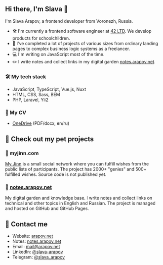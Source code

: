 ## Hi there, I'm Slava 👋

I'm Slava Arapov, a frontend developer from Voronezh, Russia.

- 🛠️ I'm currently a frontend software engineer at [42 LTD](https://answer-42.ru/). We develop products for schoolchildren.
- 🚀 I've completed a lot of projects of various sizes from ordinary landing pages to complex business logic systems as a freelancer.
- 💻 I'm writing on JavaScript most of the time.
- ✏️ I write notes and collect links in my digital garden [notes.arapov.net](https://notes.arapov.net).

### 🛠 My tech stack
- JavaScript, TypeScript, Vue.js, Nuxt
- HTML, CSS, Sass, BEM
- PHP, Laravel, Yii2

### 📄 My CV
- [OneDrive](https://1drv.ms/u/s!AtftHyHvpzvBi7Bmjww5oPF-uIvXNA?e=bfYYu2) (PDF/docx, en/ru)

## 🐌 Check out my pet projects

### 🧞 myjinn.com

[My Jinn](https://myjinn.com) is a small social network where you can fulfill wishes from the public lists of participants. The project has 2000+ "genies" and 500+ fulfilled wishes. Source code is not published yet.

### 🌱 [notes.arapov.net](https://github.com/slava-arapov/notes.arapov.net)

My digital garden and knowledge base. I write notes and collect links on technical and other topics in English and Russian. The project is managed and hosted on GitHub and GitHub Pages.

## 🤝 Contact me
- Website: [arapov.net](https://arapov.net)
- Notes: [notes.arapov.net](https://notes.arapov.net)
- Email: [mail@arapov.net](mailto:mail@arapov.net)
- LinkedIn: [@slava-arapov](https://www.linkedin.com/in/slava-arapov/)
- Telegram: [@slava_arapov](https://t.me/slava_arapov/)

